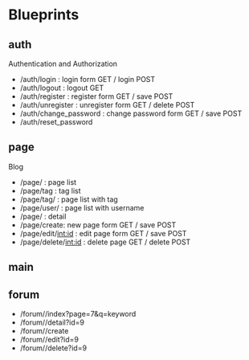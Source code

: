 # Blueprints

## auth

Authentication and Authorization

* /auth/login : login form GET / login POST
* /auth/logout : logout GET
* /auth/register : register form GET / save POST
* /auth/unregister : unregister form GET / delete POST
* /auth/change_password : change password form GET / save POST
* /auth/reset_password

## page

Blog

* /page/ : page list
* /page/tag : tag list
* /page/tag/<name> : page list with tag
* /page/user/<username> : page list with username
* /page/<slug> : detail
* /page/create: new page form GET / save POST
* /page/edit/<int:id> : edit page form GET / save POST
* /page/delete/<int:id> : delete page GET / delete POST

## main


## forum

* /forum/<name>/index?page=7&q=keyword
* /forum/<name>/detail?id=9
* /forum/<name>/create
* /forum/<name>/edit?id=9
* /forum/<name>/delete?id=9
